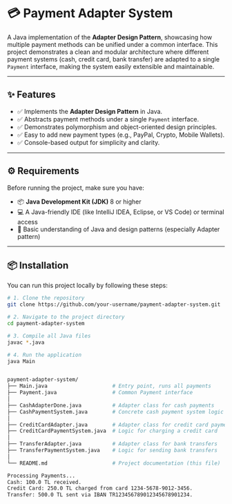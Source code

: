# 💳 Payment Adapter System

A Java implementation of the **Adapter Design Pattern**, showcasing how multiple payment methods can be unified under a common interface. This project demonstrates a clean and modular architecture where different payment systems (cash, credit card, bank transfer) are adapted to a single `Payment` interface, making the system easily extensible and maintainable.

---

## ✨ Features

- ✅ Implements the **Adapter Design Pattern** in Java.
- ✅ Abstracts payment methods under a single `Payment` interface.
- ✅ Demonstrates polymorphism and object-oriented design principles.
- ✅ Easy to add new payment types (e.g., PayPal, Crypto, Mobile Wallets).
- ✅ Console-based output for simplicity and clarity.

---

## ⚙️ Requirements

Before running the project, make sure you have:

- 📦 **Java Development Kit (JDK)** 8 or higher  
- 💻 A Java-friendly IDE (like IntelliJ IDEA, Eclipse, or VS Code) or terminal access  
- 🧠 Basic understanding of Java and design patterns (especially Adapter pattern)

---

## 📦 Installation

You can run this project locally by following these steps:

```bash
# 1. Clone the repository
git clone https://github.com/your-username/payment-adapter-system.git

# 2. Navigate to the project directory
cd payment-adapter-system

# 3. Compile all Java files
javac *.java

# 4. Run the application
java Main


payment-adapter-system/
├── Main.java                     # Entry point, runs all payments
├── Payment.java                  # Common Payment interface
│
├── CashAdapterDone.java          # Adapter class for cash payments
├── CashPaymentSystem.java        # Concrete cash payment system logic
│
├── CreditCardAdapter.java        # Adapter class for credit card payments
├── CreditCardPaymentSystem.java  # Logic for charging a credit card
│
├── TransferAdapter.java          # Adapter class for bank transfers
├── TransferPaymentSystem.java    # Logic for sending bank transfers
│
└── README.md                     # Project documentation (this file)

Processing Payments...
Cash: 100.0 TL received.
Credit Card: 250.0 TL charged from card 1234-5678-9012-3456.
Transfer: 500.0 TL sent via IBAN TR123456789012345678901234.
